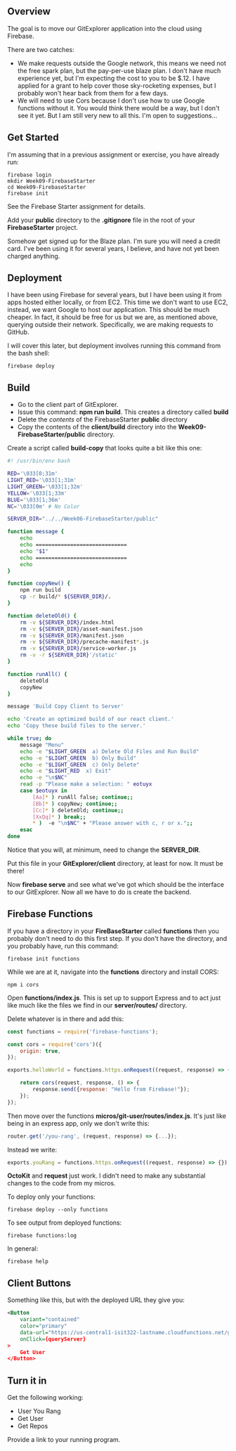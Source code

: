 ## Overview

The goal is to move our GitExplorer application into the cloud using Firebase.

There are two catches:

- We make requests outside the Google network, this means we need not the free spark plan, but the pay-per-use blaze plan. I don't have much experience yet, but I'm expecting the cost to you to be $.12. I have applied for a grant to help cover those sky-rocketing expenses, but I probably won't hear back from them for a few days.
- We will need to use Cors because I don't use how to use Google functions without it. You would think there would be a way, but I don't see it yet. But I am still very new to all this. I'm open to suggestions...

## Get Started

I'm assuming that in a previous assignment or exercise, you have already run:

    firebase login
    mkdir Week09-FirebaseStarter
    cd Week09-FirebaseStarter
    firebase init

See the Firebase Starter assignment for details.

Add your **public** directory to the **.gitignore** file in the root of your **FirebaseStarter** project.

Somehow get signed up for the Blaze plan. I'm sure you will need a credit card. I've been using it for several years, I believe, and have not yet been charged anything.

## Deployment

I have been using Firebase for several years, but I have been using it from apps hosted either locally, or from EC2. This time we don't want to use EC2, instead, we want Google to host our application. This should be much cheaper. In fact, it should be free for us but we are, as mentioned above, querying outside their network. Specifically, we are making requests to GitHub.

I will cover this later, but deployment involves running this command from the bash shell:

    firebase deploy

## Build

- Go to the client part of GitExplorer.
- Issue this command: **npm run build**. This creates a directory called **build**
- Delete the _contents_ of the FirebaseStarter **public** directory
- Copy the contents of the **client/build** directory into the **Week09-FirebaseStarter/public** directory.

Create a script called **build-copy** that looks quite a bit like this one:

```bash
#! /usr/bin/env bash

RED='\033[0;31m'
LIGHT_RED='\033[1;31m'
LIGHT_GREEN='\033[1;32m'
YELLOW='\033[1;33m'
BLUE='\033[1;36m'
NC='\033[0m' # No Color

SERVER_DIR="../../Week06-FirebaseStarter/public"

function message {
    echo
    echo =============================
    echo "$1"
    echo =============================
    echo
}

function copyNew() {
	npm run build
	cp -r build/* ${SERVER_DIR}/.
}

function deleteOld() {
	rm -v ${SERVER_DIR}/index.html
	rm -v ${SERVER_DIR}/asset-manifest.json
	rm -v ${SERVER_DIR}/manifest.json
	rm -v ${SERVER_DIR}/precache-manifest*.js
	rm -v ${SERVER_DIR}/service-worker.js
	rm -v -r ${SERVER_DIR}'/static'
}

function runAll() {
	deleteOld
	copyNew
}

message 'Build Copy Client to Server'

echo 'Create an optimized build of our react client.'
echo 'Copy these build files to the server.'

while true; do
    message "Menu"    
    echo -e "$LIGHT_GREEN  a) Delete Old Files and Run Build"
    echo -e "$LIGHT_GREEN  b) Only Build"
    echo -e "$LIGHT_GREEN  c) Only Delete"
    echo -e "$LIGHT_RED  x) Exit"
    echo -e "\n$NC"
    read -p "Please make a selection: " eotuyx
    case $eotuyx in
        [Aa]* ) runAll false; continue;;
        [Bb]* ) copyNew; continue;;
        [Cc]* ) deleteOld; continue;;
        [XxQq]* ) break;;
        * )  -e "\n$NC" + "Please answer with c, r or x.";;
    esac
done
```

Notice that you will, at minimum, need to change the **SERVER_DIR**.

Put this file in your **GitExplorer/client** directory, at least for now. It must be there!

Now **firebase serve** and see what we've got which should be the interface to our GitExplorer. Now all we have to do is create the backend.

## Firebase Functions

If you have a directory in your **FireBaseStarter** called **functions** then you probably don't need to do this first step. If you don't have the directory, and you probably have, run this command:

    firebase init functions

While we are at it, navigate into the **functions** directory and install CORS:

    npm i cors

Open **functions/index.js**. This is set up to support Express and to act just like much like the files we find in our **server/routes/** directory.

Delete whatever is in there and add this:

```javascript
const functions = require('firebase-functions');

const cors = require('cors')({
    origin: true,
});

exports.helloWorld = functions.https.onRequest((request, response) => {

    return cors(request, response, () => {
        response.send({response: "Hello from Firebase!"});
    });
});
```

Then move over the functions **micros/git-user/routes/index.js**. It's just like being in an express app, only we don't write this:

```javascript
router.get('/you-rang', (request, response) => {...});
```

Instead we write:

```javascript
exports.youRang = functions.https.onRequest((request, response) => {});
```

**OctoKit** and **request** just work. I didn't need to make any substantial changes to the code from my micros.

To deploy only your functions:

    firebase deploy --only functions

To see output from deployed functions:

    firebase functions:log

In general:

    firebase help

## Client Buttons

Something like this, but with the deployed URL they give you:

```xml
<Button
    variant="contained"
    color="primary"
    data-url="https://us-central1-isit322-lastname.cloudfunctions.net/getUser"
    onClick={queryServer}
>
    Get User
</Button>
```

## Turn it in

Get the following  working:

- User You Rang
- Get User
- Get Repos

Provide a link to your running program.
